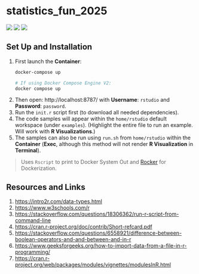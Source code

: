 # statistics_fun_2025

[![](https://img.shields.io/badge/r-4.4.3-red.svg)](https://intro2r.com/)
[![](https://img.shields.io/badge/rocker-rstudio-teal.svg)](https://rocker-project.org/images/versioned/rstudio.html)
[![](https://img.shields.io/badge/Docker-blue.svg)](https://www.docker.com/) 

## Set Up and Installation

1. First launch the **Container**:
    ```bash
    docker-compose up

    # If using Docker Compose Engine V2:
    docker compose up
    ```
1. Then open: http://localhost:8787/ with **Username**: `rstudio` and **Password**: `password`.
1. Run the `init.r` script first (to download all needed dependencies).
1. The code samples will appear within the `home/rstudio` default workspace (under `examples`). (Highlight the entire file to run an example. Will work with **R Visualizations**.)
1. The samples can also be run using `run.sh` from `home/rstudio` within the **Container** (**Exec**, although this method will not render **R Visualization** in **Terminal**).


> Uses `Rscript` to print to Docker System Out and [Rocker](https://github.com/rocker-org/rocker) for Dockerization.

## Resources and Links

1. https://intro2r.com/data-types.html
2. https://www.w3schools.com/r
3. https://stackoverflow.com/questions/18306362/run-r-script-from-command-line
4. https://cran.r-project.org/doc/contrib/Short-refcard.pdf
5. https://stackoverflow.com/questions/6558921/difference-between-boolean-operators-and-and-between-and-in-r
6. https://www.geeksforgeeks.org/how-to-import-data-from-a-file-in-r-programming/
7. https://cran.r-project.org/web/packages/modules/vignettes/modulesInR.html